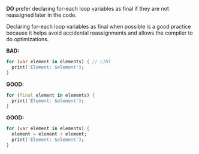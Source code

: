 
**DO** prefer declaring for-each loop variables as final if they are not
reassigned later in the code.

Declaring for-each loop variables as final when possible is a good practice
because it helps avoid accidental reassignments and allows the compiler to do
optimizations.

**BAD:**
```dart
for (var element in elements) { // LINT
  print('Element: $element');
}
```

**GOOD:**
```dart
for (final element in elements) {
  print('Element: $element');
}
```

**GOOD:**
```dart
for (var element in elements) {
  element = element + element;
  print('Element: $element');
}
```

